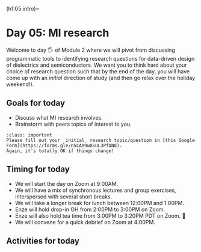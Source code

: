 (h1:05:intro)=
# Day 05: MI research

Welcome to day 🖐 of Module 2 where we will pivot from discussing programmatic tools to identifying research questions for data-driven design of dielectrics and semiconductors. 
We want you to think hard about your choice of research question such that by the end of the day, you will have come up with an _initial_ direction of study (and then go relax over the holiday weekend!).



## Goals for today

- Discuss what MI research involves.
- Brainstorm with peers topics of interest to you.

```{admonition} Milestone
:class: important
Please fill out your _initial_ research topic/question in [this Google Form](https://forms.gle/n5CAX9w8SUL3PfDN8).
Again, it's totally OK if things change!
```



## Timing for today

- We will start the day on Zoom at 9:00AM.
- We will have a mix of synchronous lectures and group exercises, interspersed with several short breaks.
- We will take a longer break for lunch between 12:00PM and 1:00PM.
- Enze will hold drop-in OH from 2:00PM to 3:00PM on Zoom.
- Enze will also hold tea time from 3:00PM to 3:20PM PDT on Zoom. 🍵
- We will convene for a quick debrief on Zoom at 4:00PM.



## Activities for today

```{tableofcontents}
```